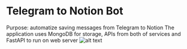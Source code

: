 # Telegram to Notion Bot
Purpose: automatize saving messages from Telegram to Notion
The application uses MongoDB for storage, APIs from both of services and FastAPI to run on web server
![alt text](https://app.integrately.com/i/integrations/colored-border/telegram_notion_integrations.png)

